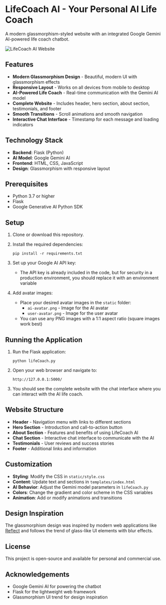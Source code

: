 # LifeCoach AI - Your Personal AI Life Coach

A modern glassmorphism-styled website with an integrated Google Gemini AI-powered life coach chatbot.

![LifeCoach AI Website](screenshots/website.png)

## Features

- **Modern Glassmorphism Design** - Beautiful, modern UI with glassmorphism effects
- **Responsive Layout** - Works on all devices from mobile to desktop
- **AI-Powered Life Coach** - Real-time communication with the Gemini AI model
- **Complete Website** - Includes header, hero section, about section, testimonials, and footer
- **Smooth Transitions** - Scroll animations and smooth navigation
- **Interactive Chat Interface** - Timestamp for each message and loading indicators

## Technology Stack

- **Backend**: Flask (Python)
- **AI Model**: Google Gemini AI
- **Frontend**: HTML, CSS, JavaScript
- **Design**: Glassmorphism with responsive layout

## Prerequisites

- Python 3.7 or higher
- Flask
- Google Generative AI Python SDK

## Setup

1. Clone or download this repository.

2. Install the required dependencies:
   ```
   pip install -r requirements.txt
   ```

3. Set up your Google AI API key:
   - The API key is already included in the code, but for security in a production environment, you should replace it with an environment variable

4. Add avatar images:
   - Place your desired avatar images in the `static` folder:
     - `ai-avatar.png` - Image for the AI avatar
     - `user-avatar.png` - Image for the user avatar
   - You can use any PNG images with a 1:1 aspect ratio (square images work best)

## Running the Application

1. Run the Flask application:
   ```
   python lifeCoach.py
   ```

2. Open your web browser and navigate to:
   ```
   http://127.0.0.1:5000/
   ```

3. You should see the complete website with the chat interface where you can interact with the AI life coach.

## Website Structure

- **Header** - Navigation menu with links to different sections
- **Hero Section** - Introduction and call-to-action button
- **About Section** - Features and benefits of using LifeCoach AI
- **Chat Section** - Interactive chat interface to communicate with the AI
- **Testimonials** - User reviews and success stories
- **Footer** - Additional links and information

## Customization

- **Styling**: Modify the CSS in `static/style.css`
- **Content**: Update text and sections in `templates/index.html`
- **AI Behavior**: Adjust the Gemini model parameters in `lifeCoach.py`
- **Colors**: Change the gradient and color scheme in the CSS variables
- **Animation**: Add or modify animations and transitions

## Design Inspiration

The glassmorphism design was inspired by modern web applications like [Reflect](https://reflect.app/) and follows the trend of glass-like UI elements with blur effects.

## License

This project is open-source and available for personal and commercial use.

## Acknowledgements

- Google Gemini AI for powering the chatbot
- Flask for the lightweight web framework
- Glassmorphism UI trend for design inspiration 
